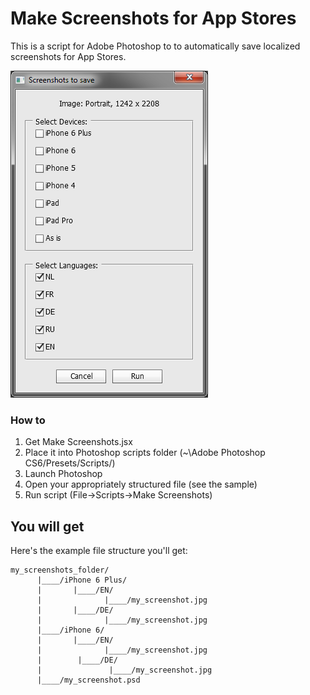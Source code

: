 # Make Screenshots for App Stores
This is a script for Adobe Photoshop to to automatically save localized screenshots for App Stores.

![](make-screenshots-dialog.png)

### How to
1. Get Make Screenshots.jsx
2. Place it into  Photoshop scripts folder (~\Adobe Photoshop CS6/Presets/Scripts/)
3. Launch Photoshop
4. Open your appropriately structured file (see the sample)
5. Run script (File->Scripts->Make Screenshots)

## You will get
Here's the example file structure you'll get:
```
my_screenshots_folder/
      |____/iPhone 6 Plus/
      |       |____/EN/
      |              |____/my_screenshot.jpg
      |       |____/DE/
      |              |____/my_screenshot.jpg
      |____/iPhone 6/
      |       |____/EN/
      |              |____/my_screenshot.jpg
      |        |____/DE/
      |               |____/my_screenshot.jpg
      |____/my_screenshot.psd
```  
